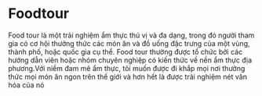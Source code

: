 # Foodtour
Food tour là một trải nghiệm ẩm thực thú vị và đa dạng, trong đó người tham gia có cơ hội thưởng thức các món ăn và đồ uống đặc trưng của một vùng, thành phố, hoặc quốc gia cụ thể. Food tour thường được tổ chức bởi các hướng dẫn viên hoặc nhóm chuyên nghiệp có kiến thức về nền ẩm thực địa phương.Với niềm đam mê ẩm thực, tôi muốn được đi khắp mọi nơi thưởng thức mọi món ăn ngon trên thế giới và hơn hết là được trải nghiệm nét văn hóa của nó
